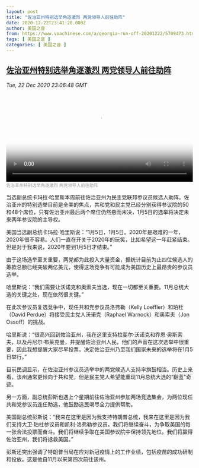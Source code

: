 ```yaml
---
layout: post
title: "佐治亚州特别选举角逐激烈 两党领导人前往助阵"
date: 2020-12-22T23:41:20.000Z
author: 美国之音
from: https://www.voachinese.com/a/georgia-run-off-20201222/5709473.html
tags: [ 美国之音 ]
categories: [ 美国之音 ]
---
```

<!--1608680480000-->
[佐治亚州特别选举角逐激烈 两党领导人前往助阵](https://www.voachinese.com/a/georgia-run-off-20201222/5709473.html)
------

<div>
<div><i>Tue, 22 Dec 2020 23:06:48 GMT</i></div><video poster="https://images.weserv.nl?url=gdb.voanews.com/b56ad414-97b3-41de-8fdc-7dbc220335c8_tv_r1_s_w900.jpg" src="https://av.voanews.com/Videoroot/Pangeavideo/2020/12/b/b5/b56ad414-97b3-41de-8fdc-7dbc220335c8_240p.mp4" style="width:100%" controls></video><div><small style="color: #999;">佐治亚州特别选举角逐激烈  两党领导人前往助阵</small></div><p>当选副总统卡玛拉·哈里斯本周前往佐治亚州为民主党联邦参议员候选人助阵。佐治亚州的特别选举目前是全美的焦点，共和党和民主党已经分别获得参议院的50和48个席位，只有佐治亚州最后两个席位仍然悬而未决，1月5日的选举将决定未来两年参议院的主导权。</p><p>美国当选副总统卡玛拉·哈里斯说：“1月5日，1月5日。2020年是艰难的一年，2020年很不容易。人们一直在开关于2020年的玩笑，比如希望这一年赶紧结束。但是对于我来说，2020年要到1月5日才结束。”</p><p>由于这场选举至关重要，两党都为此投入大量资金，据统计目前为止四位候选人的筹款总额已经突破两亿美元，使得这场竞争有可能成为美国历史上最昂贵的参议员选举。</p><p>哈里斯说：“我们需要让沃诺克和奥索夫当选，现在一切都至关重要。11月总统大选的关键之处，现在依然很关键。”</p><p>在此次参议员复选竞争中，现任共和党参议员洛弗勒（Kelly Loeffler）和珀杜（David Perdue）将接受民主党人沃诺克（Raphael Warnock）和奥索夫（Jon Ossoff）的挑战。</p><p>哈里斯说：“很高兴回到佐治亚州，我在这里支持拉斐尔·沃诺克和乔恩·奥斯索夫，以及丹尼尔·布莱克曼，并提醒佐治亚州人民，他们的声音在这次选举中很重要，因此我想提醒大家尽早投票。决定佐治亚州乃至我们国家未来的选举将在1月5日举行。”</p><p>目前民调显示，在佐治亚州参议员选举中的两党候选人支持率旗鼓相当。历史上来看，该州通常更倾向于共和党，但是民主党人希望能重现11月总统大选的“翻蓝”奇迹。</p><p>另一方面，副总统彭斯也遇上个星期前往佐治亚州参加两场竞选集会，为两位现任共和党参议员连任助选，他鼓励选民竭尽全力提供帮助。</p><p>美国副总统彭斯说：“我来在这里是因为我支持特朗普总统，我来在这里是因为我们支持大卫·珀杜参议员和凯利·洛弗勒参议员。我们将继续奋斗，为争取美国的每一张合法投票而奋斗。我们将继续争取在美国参议院中保持领先地位。我们将赢得佐治亚州，我们将拯救美国。”</p><p>彭斯还突出强调了特朗普当局在应对新冠疫情上的工作业绩，包括疫苗的成功研制和投放。这是他自11月以来第四次前往该州。</p>
</div>
